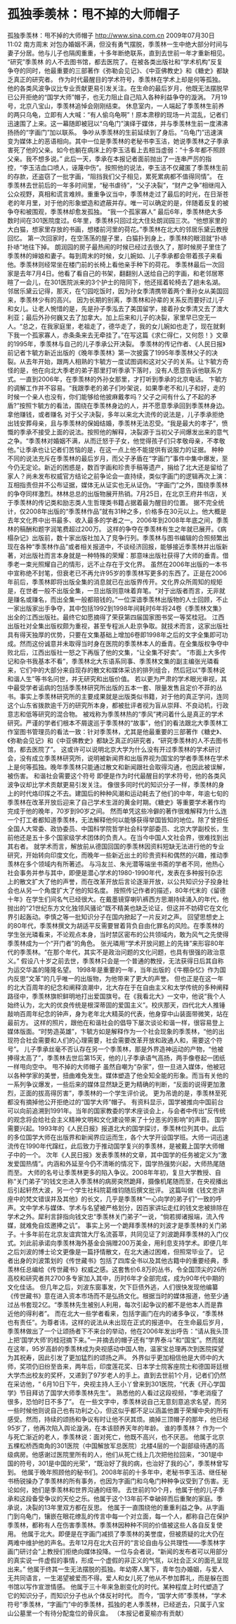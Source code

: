 # 孤独季羡林：甩不掉的大师帽子

孤独季羡林：甩不掉的大师帽子
http://www.sina.com.cn  2009年07月30日11:02  南方周末
对包办婚姻不满，但没有勇气摆脱，季羡林一生中绝大部分时间与妻子分居。他与儿子也隔阂重重，十多年断绝联系，直到去世前一年才重新相见。
“研究”季羡林 的人不去图书馆，都去医院了。在被各类出版社和“学术机构”反复争夺的同时，他最重要的三部著作《弥勒会见记》、《中亚佛教史》和《糖史》都缺乏真正的研究者。
作为时代最醒目的学术符号，季羡林在学术上却是何等孤独。他的各类风波争议比专业贡献更易引发关注。在生命的最后岁月，他既无法摆脱早已公开拒绝的“国学大师”帽子，也无力阻止自己陷入各种利益争夺的漩涡。
7月19号，北京八宝山，季羡林追悼会刚刚结束。
休息室内，一人端起了季羡林生前养的两只乌龟，立即有人大喊：“有人偷乌龟啊”！原本肃穆的现场一片混乱，记者们迅速围了上来。这一幕随即被冠以“乌龟门”演绎于媒体，并与季羡林生前一度沸沸扬扬的“字画门”加以联系。
争吵从季羡林的生前延续到了身后。“乌龟门”迅速演变为媒体上的恶语相向。其中一位是季羡林的老秘书李玉洁，她说季羡林之子季承害死了他的父亲。如今也躺在病床上的李玉洁看上去相当虚弱：“十多年都不照顾父亲。我不想多说。”
此后一天，季承在本报记者面前抛出了一连串严厉的指控，“李玉洁血口喷人，诬蔑中伤”。按照他的说法，李玉洁不仅藏匿了季羡林生前的存款，还盗窃了一批字画，“阻挡我们父子相见，累死累病都不值得同情”。
在季羡林去世前后的一年多时间里，“秘书虐待”，“父子决裂”，“财产之争”相继闯入公众视野，真相和谎言难辨。重重争议当中，季羡林走过了最后的时光，在日渐苍老的年月里，对于他的形象塑造和遮蔽并存。唯一可以确定的是，伴随着反复的被争夺和被围观，季羡林却愈发孤独。
“我一个孤家寡人”
最后6年，季羡林绝大多数时间在301医院度过。6年里，季羡林只回过北大住处朗润园三次。“他想家里的大白猫，想家里存放的书画，想楼前河里的荷花。”季羡林在北大的邻居乐黛云教授回忆。
第一次回家时，在空荡荡的屋子里，白猫扑到身上，季羡林的眼泪就“扑哧扑哧”地往下掉。
朗润园的房子最热闹的时候已经过去很久了，那时候房子里住了季羡林的婶娘和妻子。每到周末的时候，女儿婉如、儿子季承都会带着孩子来看他。季羡林则经常坐在楼门前的长椅上看他亲手种下的荷花。
季羡林最后一次回家是去年7月4日。他看了看自己的书架，翻翻别人送给自己的字画，和老邻居寒暄了一会儿，在301医院派来的3个护士的陪同下，他还摇着轮椅去了趟未名湖。
邻居乐黛云记得，那天，在勺园吃饭时，因为孙女季清携带着两个重孙女从美国回来，季羡林少有的高兴。
因为长期的别离，季羡林和孙辈的关系反而要好过儿子和女儿。让老人惋惜的是，先是孙子季泓去了美国留学，接着孙女季清又去了澳大利亚；最后外孙何巍又去了加拿大。加上后来和儿子的决裂，家里早已空无一人。“总之，在我家庭里，老祖走了，德华走了，我的女儿婉如也走了，现在就剩下我一个孤家寡人，赤条条来去无牵挂了。”在写这篇《求仁得仁，又何怨！》文章的1995年，季羡林与自己的儿子季承公开决裂。
季羡林的传记作者、《人民日报》前记者卞毓方新近出版的《晚年季羡林》第一次披露了1995年季羡林父子的决裂。从去年开始，跟两人相熟的卞毓方一度试图调和这对父子的关系。让卞毓方奇怪的是，他在向北大季老的弟子那里打听季承下落时，没有人愿意告诉他联系方式。一直到2006年，在季羡林的外孙女那里，才打听到季承的北京电话。
卞毓方的调解工作并不容易。“我跟季老的弟子们吵架说，如果季老不和儿子和好，走的时候一个亲人也没有，你们能够给他披麻戴孝吗？父子之间有什么了不起的矛盾?”按照卞毓方的看法，围绕在季羡林身边的人，并不愿意季承回到季羡林身边。
拿他赚钱，或者赚名
对于父子决裂，多年以来北大流传的说法是，儿子季承拒绝出钱安葬母亲，且与季羡林的保姆结婚，季羡林无法忍受。“我是最大的孝子”，愤慨的季承不接受上面的说法。按照他的解释，决裂源于当初父子间爆发出来的意气之争。“季羡林对婚姻不满，从而迁怒于子女，他觉得孩子们只孝敬母亲，不孝敬他。”让季承也让记者们苦恼的是，在这一点上他不能提供有说服力的证据。
种种不同的说法充斥在季羡林的最后岁月，而父子矛盾在“字画门”事件中集中爆发，至今仍无定论。新近的困惑是，数百字画和珍贵手稿等遗产，捐给了北大还是留给了家人？尚未发布权威官方结论之前争论会一直持续，类似字画门的逻辑再次上演：互相指责但并不公布证据，媒体无从证实也无从证伪。“字画门”之外，围绕季羡林的争夺同样激烈。林林总总的出版物展开热销。7月25日，在北京王府井书店，关于季羡林的传记类和励志类人生哲理类书籍占据着最为醒目的位置。
据不完全统计，仅2008年出版的“季羡林作品”就有31种之多，价格多在30元以上。他大概是去年文化界中出书最多、收入最多的学者之一。2006年到2008年年底之间，季羡林的稿酬和题字润笔费超过200万。
这样的争夺在季羡林有生之年就已展开。《病榻杂记》出版前，数十家出版社加入了竞争行列。季羡林与图书编辑的合照频繁出现在各种“季羡林作品”或者相关报道中，不谈经济回报，能够接近季羡林并出版新著，对出版社而言本身就是一种特殊的荣耀：那意味出版社获得了大师的垂青。借季老一束光照耀自己的情形，远不止存在于文化界。
虽然在2006年出版的一本书中宣称绝不封笔，但衰老已不再允许95岁的季羡林写更多的东西了。正是在2006年前后，季羡林即将出版全集的消息就已在出版界传开。文化界众所周知的规矩是，在世者一般不出版全集，一旦出版则意味着弃笔。“对于出版者而言，无非就是赚名或赚名，而出全集一般都赔钱的。”一位深谙季羡林出版物的人士回顾，不止一家出版家出手争夺，其中包括1992到1998年间耗时6年将24卷《季羡林文集》出全的江西出版社。最终它如愿摘得了荣获第四届国家图书奖一等奖桂冠。
江西出版社对全集出版权颇为重视，甚至专程派人赴京争取。就技术而言，这家出版社具有得天独厚的优势，只要在文集基础上增加6卷即1998年之后的文字全集即可功成。然而这份诚意并未取得当时身在医院的季羡林本人的垂青。在全集版权争夺中败北后，江西出版社一怒之下再版了他的文集，“让全集不好卖”。
“市面上大多传记和杂书我基本不看”，季羡林北大东语系同事、季羡林文集的副主编张光璘看来，它们中的大部分来自现存的散文和媒体采访的排列组合，然后冠以“季羡林说和谐人生”等书名问世，并无研究和出版价值。
若以更为严肃的学术眼光审视，其中最受学者诟病的包括季羡林研究所出版的五本一套、限量发售且定价不菲的丛书。事实上季羡林研究所的主要成果就是出版类似书籍，对于他的真正学问，连同这个山东省拨款逾千万的研究所本身，都被批评者视为盲从崇拜、不良动机，行政意志和低等研究的混合物。
被戏称为季羡林热的“季风”拷问着什么是真正的学术研究。严谨的学者们根本不屑逡巡于季羡林的“故事”，他们的看法跟北大季羡林工作室图书管理员的看法一致：针对季羡林，尤其是他最重要的三部著作《糖史》、《弥勒会见记》和《中亚佛教史》都缺乏真正的研究者，“研究季羡林的人不去图书馆，都去医院了”。
这或许可以说明北京大学为什么没有开过季羡林的学术研讨会，没有成立季羡林研究所，说明被新闻界和出版界视为国宝的学者季羡林在学术上是何等孤独。晚年季羡林只能通过散文和新闻跟社会取得沟通，也因此被误解，被伤害。
和谐社会需要这个符号
即便是作为时代最醒目的学术符号，他的各类风波争议却比学术贡献更易引发关注。
像很多同时代的知识分子一样，季羡林的身上的时代烙印挥之不去。建国后的种种风潮和运动耗去了他们的中年，年逾七旬的季羡林在改革开放后迎来了自己学术生涯的黄金时期。《糖史》等重要学术著作均完成于他的晚年，70岁到90岁之间。
然而单凭这些冷僻的著作很难解释为什么连一个打工者都知道季羡林，无法解释他何以能够获得举国皆知的地位。除了曾担任全国人大常委、政协委员、中国科学院哲学社会科学部委员、北京大学副校长，生前他还是五十多个国家级学术团体的负责人。在当今中国人文社会界，很难找到出其右者。
就学术而言，解放前从德国回国的季羡林因资料短缺无法进行他的专业研究，开始转向印度文化，而晚年一些新近出土的珍贵资料和偶然的兴趣，推动季羡林在多个领域内有所著述。
与冯友兰、朱光潜等端坐书斋的学者不同，他热心社会事务并参与其中，即便是潜心学术的1980-1990年代，发表在多种报刊杂志上的散文扩大了他的声誉，而在改革开放后言论逐渐开放，以公共知识分子投身社会也从另一个角度扩大了他的知名度。
按照传记作者的描述，80年代末的《留德十年》在学生们间名气已经很大。在戴墨镜穿喇叭裤西方思潮持续涌入的年代，他抛出的“21世纪东方文化独领风骚论”既不精美也缺乏论证，但这并不妨碍它在文化界引起轰动。李慎之等一批知识分子在国内掀起了一片反对之声。
回望思想史上的80年代，季羡林撰文为胡适平反需要冒着背负自由化罪名的风险。在季羡林的学生张光璘看来，不论观点本身，当时禁区密布的公共领域内，敢为风气之先使得季羡林成为一个“开门者”的角色。
张光璘用“学术开放问题上的先锋”来形容80年代的季羡林。“在那个年代，其实不是政治问题的文化问题，也具有很强的政治意义。”
假设八十岁之前去世，季羡林只会是一个普通的教授，无法获得日后其自称为运交华盖的隆隆名望。
1998年是重要的一年，当年出版的《牛棚杂忆》作为国内反思“文革”的几乎唯一的出版物，为他带来了更大的声誉。
但也正是在这一年的北大百周年的纪念和阐释浪潮中，北大存在于在自由主义和太学传统的多种阐释路径中，季羡林旗帜鲜明地打出爱国旗号。在《我看北大》一文中，他说“我个人始终认为，北大的优良传统是根深蒂固的爱国主义”。校庆那天，四代北大人推锤敲响百周年纪念的钟声，身为老年北大精英的代表，他身穿中山装面带微笑，站在最前方。
这样的照片，跟他在和谐社会的倡导下屡次谈论和谐一样，很容易登上媒体版面。“时势造英雄”，卞毓方如是解释作为一个社会现象的季羡林，“他的出现符合社会需要和人们的心理需要，社会需要改革开放和政通人和，需要这个符号”。
儿子季承丝毫不否认存在另一个季羡林，那是外界造神运动的产物，“他被捧得太高了”，季羡林去世后第15天，他的儿子季承语气高扬，两手像卷起一团纸一样甩向空中。
甩不掉的大师帽子
虽然自嘲为“杂家”，但一旦进入媒体，他被冠以各种学家的美誉，扭曲难免发生。媒体塑造了他全知全能的形象。而当有关他的一系列争议爆发，一些后来的媒体显然缺乏更为精确的判断，“反面的说得更加激烈，正面的拔高得厉害”，季羡林的一个学生评价说。
更为吊诡的是，季羡林至死都没有摘掉他公开拒绝过的“国学大师”帽子。
有资料显示，国学被推向中国前台可以向前追溯到1991年。当年的国家教委的学术座谈会上，与会者中传出“反传统的观念将会给社会主义精神文明和文化建设带来了十分恶劣的影响”的声音。
国学需要兴起。1993年的《人民日报》报道北大的国学探讨，季羡林位列其中。此后的多位国学大师在出版界和新闻界应运而生，各个大学开设国学班。大师一词迅速流传在1990年代蹿红，此后致力于推动国学复兴的季羡林，是被戴上国学大师帽子中的一个。
次年《人民日报》发表季羡林的文章，其中国学的任务被定义为“激发爱国热情”。内涵和外延至今仍不清晰的情况下，国学热强势兴起，大师热尾随而至。
大师的名号让季羡林更多的陷入争议。2008年年初，复旦大学教授、自称“关门弟子”的钱文忠进入季羡林的病房突然跪拜，摄像机尾随而至，在央视播出后引起轩然大波，另一个学生社科院葛维钧随后撰文批评。
这篇叫做《钱文忠讲座中的梵文错误并及其他》的长文，几乎是季羡林“一心向学的弟子们”一致的呼声。文中学术与媒体、学术与名望被严格划分，因百家讲坛走红的钱文忠被排除在学术之外。犀利言辞指向钱文忠“季羡林关门弟子”一说，“倘若掷诸报端，流入传媒，就难免自炫邀捧之讥”。
事实上另一个跪拜季羡林的刘波才是季羡林的关门弟子。十多年前在北京友谊宾馆大厅名流荟萃，共同见证了刘波跪拜季羡林的入门仪式。刘此前承诺向季羡林海外基金会捐赠200万美金，用利息支持学术。即便几年之后刘波的博士论文更像是一篇抒情散文，在北大通过困难，但照常毕业了。
记者出身的刘波策划的《传世藏书》包括了四库全书以及其他古籍中的重要经典，季羡林任总编给《传世藏书》权威之感。这套售价6.8万的丛书，令全国顶尖的26所高校和研究者共2700多专家加入其中，历时6年才全部完成，成为90年代中期的文化佳话。
但几年之后，刘波东窗事发，欠下巨债外逃，人们很快发现他编纂《传世藏书》意在进入资本市场而不是弘扬文化。根据当时的媒体报道，他至少通过丛书套现2亿。“季羡林先生被别人利用，每次引起争议的都不是他本人而是靠近他的得利者”。
而在北大一些学者看来，包括字画门在内的诸多争议，“季羡林也有责任”。为尊者讳，这样的说法从未出现在正式的报道中。
在生命最后岁月，季羡林做出了一个让颂扬者下不来台的举动，他在2006年发出呼告：“请从我头顶上把‘国学大师’的桂冠摘下来。”一并摘去的帽子还有“学界泰斗”和“国宝”。然而就在这年，95岁高龄的季羡林成为央视感动中国人物，温家宝总理再次到医院探望为其祝寿，因此引发了更加猛烈的颂扬之声。
外界似乎更加相信他是大师中的大师，奖项仍旧纷至沓来，两年后，印度莲花奖、日本学士院客座院士和德国哥廷根大学杰出校友的奖杯，又递到了97岁老人的手上。直到去世前1个月，记者们仍然在采访他，“ 6月10日下午，央视主持人王小丫曾来到301医院，“代表《开心学国学》节目拜访了国学大师季羡林先生”。
熟悉他的人看过这段视频，“季老消瘦了很多，恐怕时日不多了”。
在一些文字中，季羡林说自己无意刻意追求名望，而另一些时候他则说自己也有功利之心，但这似乎都不足以涵盖他置于荣耀中央的所有感受。然而，持续的颂扬和争议有时让他不厌其烦。摘掉三顶帽子的那年，他已经95岁了，他再次陷入舆论漩涡，在本该颐养天年的年龄。
谁的季羡林？
作为一个与死亡渐近的老人，季羡林说：面对死亡，他既不高兴，也不厌恶。
他属于北京五棵松桥西南角的301医院（中国解放军总医院）北楼4层的一个副部级待遇的高级病房。他感谢过医院里所有的人，他们从死亡线上几次把他拉回来，“301是中国的符号，301是中国的光荣”，“既治好了我的病，也治好了我的心”，季羡林曾写到。
他属于晚年照顾他的秘书们。2008年前的十多年中，老秘书李玉洁、继任秘书杨锐操办了季羡林的所有事务，也因为字画门和乌龟门种种争议受到了伤害。无论如何，她们是季羡林和世界沟通的纽带。
去世前的10个月，他属于他的儿子季承和这段备受争议的天伦之乐。他属于这个13年前不幸破碎而后重聚的家庭。季承说，决裂的13年里双方都在反思。
他属于一直围绕他的重重利益之争。从字画门到乌龟门，镶嵌在眼花缭乱的传言中每一个对立面，每一个人，都称自己在保护季羡林，都称有人在伤害季羡林。季羡林因种种不同的价值被这些人各自反复使用。
他属于北大。即便是在字画门减损了季羡林的美誉度，但被质疑的北大仍在两难中维护他的声名。去年12月在北大召开的“言论自由与公共理性——季羡林字画门研讨会”上教授们拒绝向媒体投降。一位与会者说，“新闻的发布者可以用部分的真实说一件虚假的事情，形成一个虚假的非正义的气氛，以社会正义的面孔呈现出来。”
他属于终其一生无法摆脱的孤独。年幼寄人篱下，青年包办婚姻，与爱人无共同语言，一生渴望被爱而不得。爱人和女儿死了他从不参加葬礼，而是躲在图书馆以写作宣泄情感。
他属于三十年来急剧变化的时代。某种程度上时代塑造了它的知识分子，而知识分子也从个体反衬时代。
而今，“国学大师”季羡林，“学术符号”季羡林，“字画门”中的季羡林，孤独的老人季羡林，已经逝去，只属于八宝山公墓里一个有待分配龛位的骨灰盒。
（本报记者夏榆亦有贡献）

